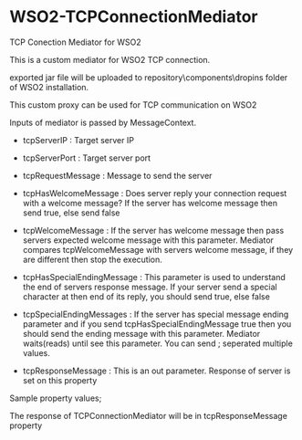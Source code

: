 # WSO2-TCPConnectionMediator
TCP Conection Mediator for WSO2 

This is a custom mediator for WSO2 TCP connection.

exported jar file will be uploaded to repository\components\dropins folder of WSO2 installation.

This custom proxy can be used for TCP communication on WSO2 

Inputs of mediator is passed by MessageContext.
-	tcpServerIP : 
Target server IP

-	tcpServerPort : 
Target server port

-	tcpRequestMessage : 
Message to send the server

-	tcpHasWelcomeMessage : 
Does server reply your connection request with a welcome message?
If the server has welcome message then send true, else send false

-	tcpWelcomeMessage : 
If the server has welcome message then pass servers expected welcome message with this parameter.
Mediator compares tcpWelcomeMessage with servers welcome message, if they are different then stop the execution.

-	tcpHasSpecialEndingMessage : 
This parameter is used to understand the end of servers response message. If your server send a special character at then end of its reply, you should send true, else false

-	tcpSpecialEndingMessages : 
If the server has special message ending parameter and if you send tcpHasSpecialEndingMessage true then you should send the ending message with this parameter. Mediator waits(reads) until see this parameter. You can send ; seperated multiple values.

-	tcpResponseMessage : 
This is an out parameter. Response of server is set on this property
  
Sample property values;

<property value="DXX|2341023|X|XXX" name="tcpRequestMessage" scope="default" type="STRING"/>
<property value="000.000.000.000" name="tcpServerIP" scope="default" type="STRING"/>
<property value="9999" name="tcpServerPort" scope="default" type="STRING"/>
<property value="true" name="tcpHasWelcomeMessage" scope="default" type="STRING"/>
<property value="Welcome" name="tcpWelcomeMessage" scope="default" type="STRING"/>
<property value="true" name="tcpHasSpecialEndingMessage" scope="default" type="STRING"/>
<property value="DEX,WES,REJ" name="tcpSpecialEndingMessages" scope="default" type="STRING"/>
<property name="tcpResponseMessage" scope="default" type="STRING" value=""/>
<class name="org.wso2.carbon.mediator.TCPConnectionMediator"/>

The response of TCPConnectionMediator will be in tcpResponseMessage property

